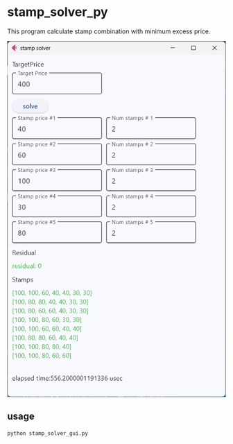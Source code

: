# stamp_solver_py

This program calculate stamp combination with minimum excess price.

![alt text](gui_image.png)

## usage

```bash
python stamp_solver_gui.py
```
